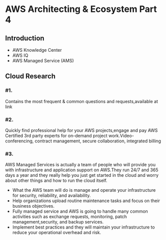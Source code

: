 # AWS Architecting & Ecosystem Part 4


## Introduction


- AWS Knowledge Center
- AWS IQ
- AWS Managed Service (AMS)


## Cloud Research


### #1. 


Contains the most frequent & common questions and requests,available at link


### #2. 


Quickly find professional help for your AWS projects,engage and pay AWS Certified 3rd party experts for on-demand project work.Video-conferencing, contract management, secure collaboration, integrated billing


### #3. 


AWS Managed Services is actually a team of people who will provide you with infrastructure and application support on AWS.They run 24/7 and 365 days a year and they really help you just get started in the cloud and worry about other things and how to run the cloud itself.

- What the AWS team will do is manage and operate your infrastructure for security, reliability, and availability.
- Help organizations upload routine maintenance tasks and focus on their business objectives.
- Fully managed service and AWS is going to handle many common activities such as exchange requests, monitoring, patch management,security, and backup services.
- Implement best practices and they will maintain your infrastructure to reduce your operational overhead and risk.

